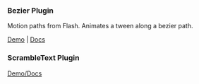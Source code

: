 <h3>Bezier Plugin</h3>

Motion paths from Flash. Animates a tween along a bezier path.

<a href="http://codepen.io/GreenSock/pen/zcmpo">Demo</a> |
<a href="https://greensock.com/docs/#/HTML5/GSAP/Plugins/BezierPlugin/">Docs</a>

<h3>ScrambleText Plugin</h3>

<a href="https://greensock.com/docs/#/HTML5/GSAP/Plugins/ScrambleTextPlugin/">Demo/Docs</a>
